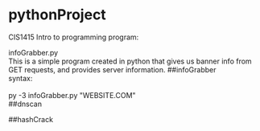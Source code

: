 # pythonProject
CIS1415 Intro to programming
program: 

infoGrabber.py
<br>This is a simple program created in python that gives us banner info from GET requests, and provides server information.
##infoGrabber
<br>syntax:</br>
<br>py -3 infoGrabber.py "WEBSITE.COM"</br>
##dnscan


##hashCrack
